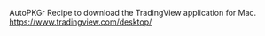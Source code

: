 AutoPKGr Recipe to download the TradingView application for Mac.
https://www.tradingview.com/desktop/
